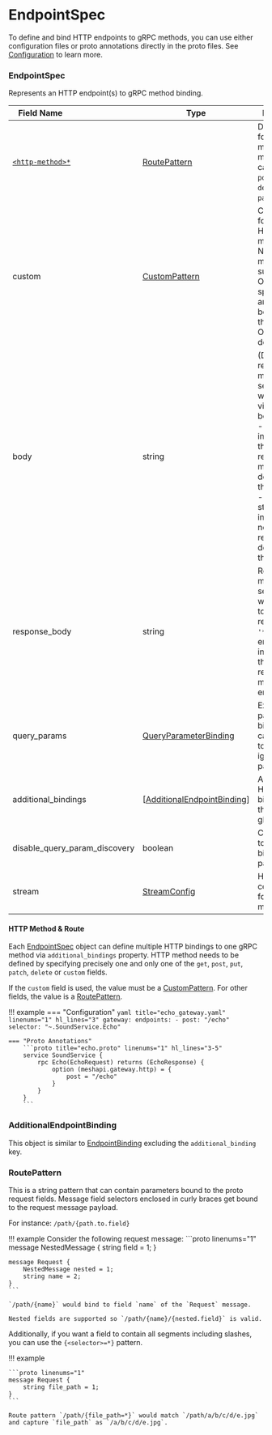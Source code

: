# EndpointSpec

To define and bind HTTP endpoints to gRPC methods, you can use
either configuration files or proto annotations directly in the proto files.
See [Configuration](/grpc-api-gateway/reference/configuration) to learn more.

### EndpointSpec

Represents an HTTP endpoint(s) to gRPC method binding.

| <div style="width:110px">Field Name</div> | Type | Description |
| --- | --- | --- |
| [`<http-method>*`](#http-method-route) | [RoutePattern](#routepattern) | Defines route for an HTTP method, method name can be `get`, `post`, `put`, `delete` or `patch`. |
| custom | [CustomPattern](#routepattern) | Can be used for custom HTTP methods.<br>Not all HTTP methods are supported in OpenAPI specification and will not be included in the generated OpenAPI document.</br> |
| body | string | (Default: `''`)<br>request message field selector that will be read via HTTP body.</br>- `'*'` indicates that the entire request message gets decoded from the body.<br>- An empty string indicates that no part of the request gets decoded from the body.</br> |
| response_body | string | Response message field selector that will be written to HTTP response.<br>`'*'` or an empty string indicates that the entire response message gets encoded.</br> |
| query_params | [QueryParameterBinding](#routepattern) | Explicit query parameter bindings that can be used to rename or ignore query parameters. |
| additional_bindings | \[[AdditionalEndpointBinding](#routepattern)\] | Additional HTTP bindings for the same gRPC method. |
| disable_query_param_discovery | boolean | Can be used to avoid auto binding query parameters. |
| stream | [StreamConfig](#routepattern) | Holds configurations for streaming methods. |

#### HTTP Method & Route

Each [EndpointSpec](#endpointspec) object can define multiple HTTP bindings to
one gRPC method via `additional_bindings` property.
HTTP method needs to be defined by specifying precisely one and only one of the
`get`, `post`, `put`, `patch`, `delete` or `custom` fields.

If the `custom` field is used, the value must be a [CustomPattern](#custompattern).
For other fields, the value is a [RoutePattern](#routepattern).

!!! example
    === "Configuration"
        ```yaml title="echo_gateway.yaml" linenums="1" hl_lines="3"
        gateway:
          endpoints:
            - post: "/echo"
              selector: "~.SoundService.Echo"
        ```

    === "Proto Annotations"
        ```proto title="echo.proto" linenums="1" hl_lines="3-5"
        service SoundService {
            rpc Echo(EchoRequest) returns (EchoResponse) {
                option (meshapi.gateway.http) = {
                    post = "/echo"
                }
            }
        }
        ```

### AdditionalEndpointBinding

This object is similar to [EndpointBinding](#endpointspec_1) excluding the `additional_binding` key.

### RoutePattern

This is a string pattern that can contain parameters bound to the proto request fields. Message field selectors enclosed in curly braces get bound to the request message payload.

For instance:
`/path/{path.to.field}`

!!! example
    Consider the following request message:
    ```proto linenums="1"
    message NestedMessage {
        string field = 1;
    }

    message Request {
        NestedMessage nested = 1;
        string name = 2;
    }
    ```

    `/path/{name}` would bind to field `name` of the `Request` message.

    Nested fields are supported so `/path/{name}/{nested.field}` is valid.


Additionally, if you want a field to contain all segments including slashes, you can use the `{<selector>=*}` pattern.

!!! example

    ```proto linenums="1"
    message Request {
        string file_path = 1;
    }
    ```

    Route pattern `/path/{file_path=*}` would match `/path/a/b/c/d/e.jpg` and capture `file_path` as `/a/b/c/d/e.jpg`.
